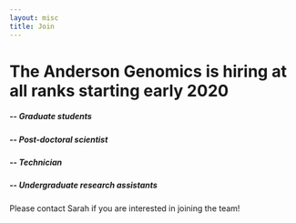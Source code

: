 ```yaml
---
layout: misc
title: Join
---
```


# The Anderson Genomics is hiring at all ranks starting early 2020


##### -- Graduate students
##### -- Post-doctoral scientist
##### -- Technician
##### -- Undergraduate research assistants


Please contact Sarah if you are interested in joining the team!
